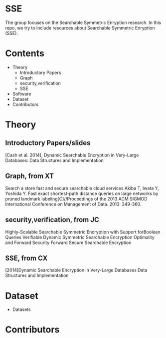# SSE
The group focuses on the Searchable Symmetric Enryption research. 
In this repo, we try to include resources about Searchable Symmetric Enryption (SSE). 

# Contents
* Theory
  * Introductory Papers
  * Graph
  * security,verification
  * SSE
* Software
* Dataset
* Contributors
# Theory
## Introductory Papers/slides

[Cash et al. 2014], Dynamic Searchable Encryption in Very-Large Databases: Data Structures and Implementation


## Graph, from XT
Search a store fast and secure searchable cloud services
Akiba T, Iwata Y, Yoshida Y. Fast exact shortest-path distance queries on large networks by pruned landmark labeling[C]//Proceedings of the 2013 ACM SIGMOD International Conference on Management of Data. 2013: 349-360.

## security,verification,  from JC
Highly-Scalable Searchable Symmetric Encryption with Support forBoolean Queries
Verifiable Dynamic Symmetric Searchable Encryption Optimality and Forward Security
Forward Secure Searchable Encryption

## SSE, from CX
[2014]Dynamic Searchable Encryption in Very-Large Databases Data Structures and Implementation


# Dataset
* Datasets

# Contributors
